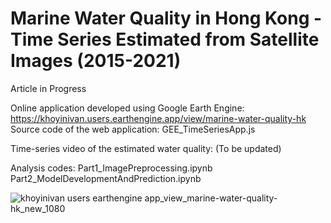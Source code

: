 # Marine Water Quality in Hong Kong - Time Series Estimated from Satellite Images (2015-2021)

Article in Progress

Online application developed using Google Earth Engine: https://khoyinivan.users.earthengine.app/view/marine-water-quality-hk
Source code of the web application: GEE_TimeSeriesApp.js

Time-series video of the estimated water quality: (To be updated)

Analysis codes:
Part1_ImagePreprocessing.ipynb
Part2_ModelDevelopmentAndPrediction.ipynb

![khoyinivan users earthengine app_view_marine-water-quality-hk_new_1080](https://user-images.githubusercontent.com/68047356/147879632-de267f5b-1199-4a38-bcd7-0c0f2daed564.jpg)
